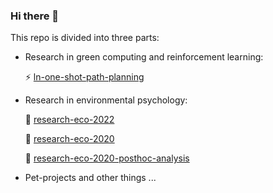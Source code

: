 ### Hi there 👋 
This repo is divided into three parts:
- Research in green computing and reinforcement learning:

  ⚡ [ln-one-shot-path-planning](https://github.com/Ellariel/ln-one-shot-path-planning)
- Research in environmental psychology:

  🌱 [research-eco-2022](https://github.com/Ellariel/research-eco-2022)
  
  🌱 [research-eco-2020](https://github.com/Ellariel/research-eco-2020)
  
  🌱 [research-eco-2020-posthoc-analysis](https://github.com/Ellariel/research-eco-2020-posthoc-analysis)
- Pet-projects and other things
  ...



<!--
**Ellariel/ellariel** is a ✨ _special_ ✨ repository because its `README.md` (this file) appears on your GitHub profile.
Here are some ideas to get you started:
- 🔭 I’m currently working on ...
- 🌱 I’m currently learning ...
- 👯 I’m looking to collaborate on ...
- 🤔 I’m looking for help with ...
- 💬 Ask me about ...
- 📫 How to reach me: ...
- 😄 Pronouns: ...
- ⚡ Fun fact: ...
-->
